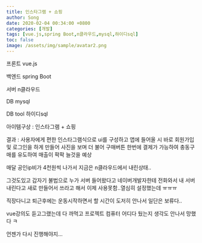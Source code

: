 ```yaml
---
title: 인스타그램 + 쇼핑
author: Song
date: 2020-02-04 00:34:00 +0800
categories: [개발]
tags: [vue.js,spring Boot,n클라우드,mysql,하이디sql]
toc: false
image: /assets/img/sample/avatar2.png
---
```


프론트 vue.js

백엔드 spring Boot

서버 n클라우드

DB mysql

DB tool 하이디sql


아이템구상 : 인스타그램 + 쇼핑

결과 : 사용자에게 편한 인스타그램식으로 ui를 구성하고 앱에 들어올 시 바로 회원가입 및 로그인을 하게 만들어 사진을 보며 더 불어 구매버튼 한번에 결제가 가능하여 충동구매를 유도하여 매출이 팍팍 늘것을 예상

매달 공인ip비가 4천원씩 나가서 지금은 n클라우드에서 내린상태..

그것도있고 갑자기 불법으로 누가 서버 들어왔다고 네이버개발자한테 전화와서 내 서버 내린다고 새로 만들어서 쓰라고 해서 이제 사용못함..열심히 설정했는데 ㅠㅠㅠ

직장다니고 퇴근후에는 운동시작하면서 할 시간이 도저히 안나서 일단은 보류다..

vue강의도 듣고그랬는데 다 까먹고 프로젝트 컴퓨터 어디다 뒀는지 생각도 안나서 망했다 ㅋ


언젠가 다시 진행해야지...


